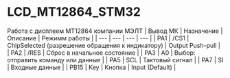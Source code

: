 # LCD_MT12864_STM32
Работа с дисплеем MT12864 компании МЭЛТ
| Вывод МК | Назначение | Описание | Режимм работы |
| --- | --- | --- | --- |
| PA1	| /CS1 | ChipSelected (разрешение обращения к индикатору) | Output Push-pull |
| PA2 | /RES | Сброс в начальное состояние |
| PA3 | A0 | Выбор: отправить команду или данные |
| PA5 | SCL | Тактовый сигнал |
| PA7 | SI | Входные данные |
| PB15 | Key | Кнопка | Input (Default) |


